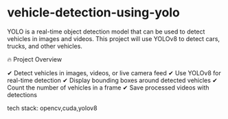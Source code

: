 # vehicle-detection-using-yolo

YOLO is a real-time object detection model that can be used to detect vehicles in images and videos. This project will use YOLOv8 to detect cars, trucks, and other vehicles.

🔥 Project Overview

✔ Detect vehicles in images, videos, or live camera feed
✔ Use YOLOv8 for real-time detection
✔ Display bounding boxes around detected vehicles
✔ Count the number of vehicles in a frame
✔ Save processed videos with detections


tech stack: opencv,cuda,yolov8
